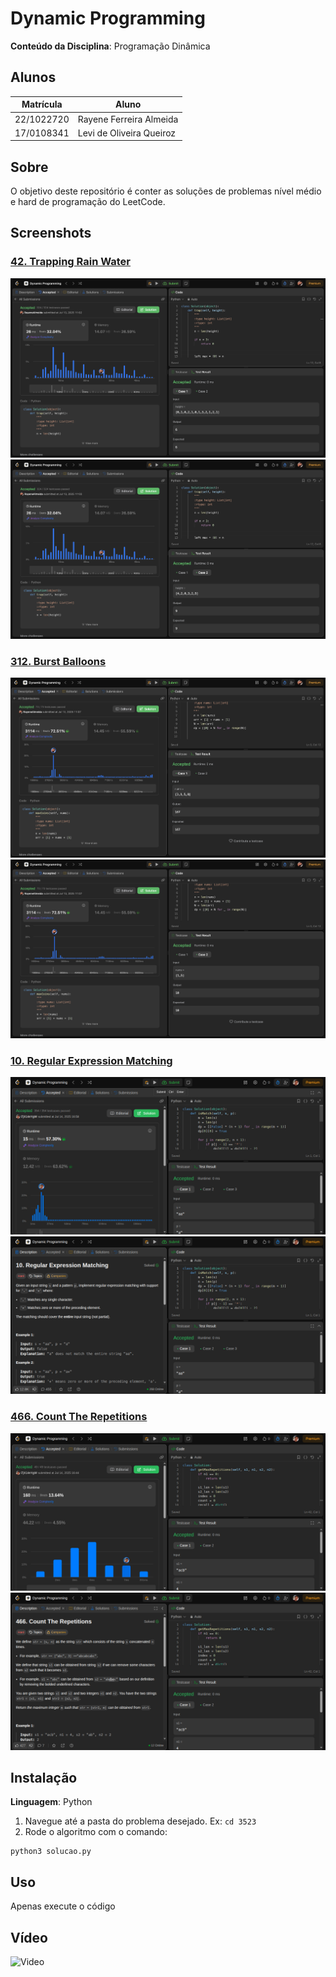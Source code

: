 # Dynamic Programming

**Conteúdo da Disciplina**: Programação Dinâmica

## Alunos
|Matrícula | Aluno |
| -- | -- |
| 22/1022720  | Rayene Ferreira Almeida |
| 17/0108341 | Levi de Oliveira Queiroz |


## Sobre 
O objetivo deste repositório é conter as soluções de problemas nível médio e hard de programação do LeetCode. 


## Screenshots

### [42. Trapping Rain Water](https://leetcode.com/problems/trapping-rain-water/description/?envType=problem-list-v2&envId=dynamic-programming)

![42_1](assets/42_1.png)
![42_2](assets/42_2.png)

### [312. Burst Balloons](https://leetcode.com/problems/burst-balloons/description/?envType=problem-list-v2&envId=dynamic-programming)

![312_1](assets/312_1.png)
![312_2](assets/312_2.png)

### [10. Regular Expression Matching](https://leetcode.com/problems/regular-expression-matching/description/?envType=problem-list-v2&envId=dynamic-programming)

![10_1](assets/10_1.png)
![10_2](assets/10_2.png)

### [466. Count The Repetitions](https://leetcode.com/problems/count-the-repetitions/description/?envType=problem-list-v2&envId=dynamic-programming)

![466_1](assets/466_1.png)
![466_2](assets/466_2.png)

## Instalação 
**Linguagem**: Python<br>
1. Navegue até a pasta do problema desejado. Ex: `cd 3523`
2. Rode o algoritmo com o comando:

```
python3 solucao.py
```

## Uso 
Apenas execute o código

## Vídeo 

![Video](https://youtu.be/peSrz7t2BIk)
